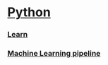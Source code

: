 # <a href="https://en.wikipedia.org/wiki/Python_(programming_language)">Python</a>

### <a href="./learn">Learn</a>
### <a href="./ml">Machine Learning pipeline</a>

